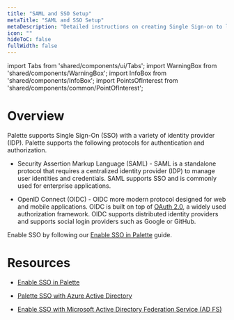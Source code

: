 ```yaml
---
title: "SAML and SSO Setup"
metaTitle: "SAML and SSO Setup"
metaDescription: "Detailed instructions on creating Single Sign-on to log in to Palette using SAML 2.0"
icon: ""
hideToC: false
fullWidth: false
---
```

import Tabs from 'shared/components/ui/Tabs';
import WarningBox from 'shared/components/WarningBox';
import InfoBox from 'shared/components/InfoBox';
import PointsOfInterest from 'shared/components/common/PointOfInterest';

# Overview

Palette supports Single Sign-On (SSO) with a variety of identity provider (IDP). Palette supports the following protocols for authentication and authorization.


- Security Assertion Markup Language (SAML) - SAML is a standalone protocol that requires a centralized identity provider (IDP) to manage user identities and credentials. SAML supports SSO and is commonly used for enterprise applications.


- OpenID Connect (OIDC) - OIDC more modern protocol designed for web and mobile applications. OIDC is built on top of [OAuth 2.0](https://www.rfc-editor.org/rfc/rfc6749), a widely used authorization framework. OIDC supports distributed identity providers and supports social login providers such as Google or GitHub.

Enable SSO by following our [Enable SSO in Palette](/user-management/saml-sso/enable-saml) guide. 

# Resources

- [Enable SSO in Palette](/user-management/saml-sso/enable-saml)


- [Palette SSO with Azure Active Directory](/user-management/saml-sso/palette-sso-azure-ad)


- [Enable SSO with Microsoft Active Directory Federation Service (AD FS)](/user-management/saml-sso/palette-sso-with-adfs)
